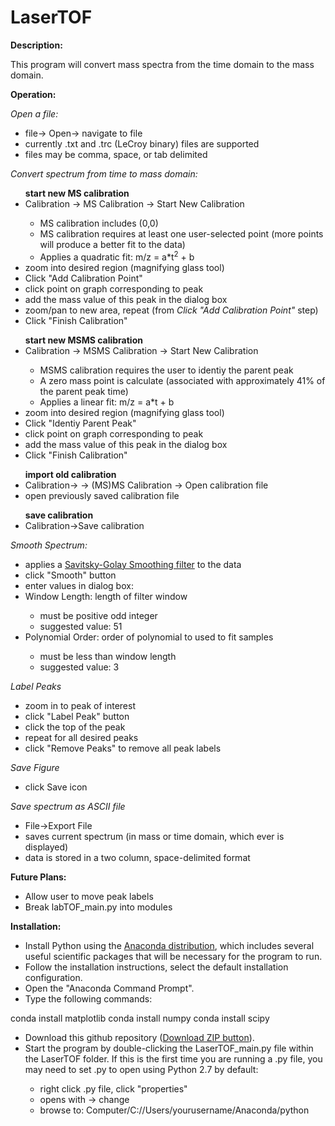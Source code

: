 # LaserTOF
<b>Description:</b><br>
<p>
This program will convert mass spectra from the time domain to the mass domain.
</p>

<b>Operation:</b><br>
<p>
<i>Open a file:</i>
<ul>
<li>file-> Open-> navigate to file</li>
<li>currently .txt and .trc (LeCroy binary) files are supported</li>
<li>files may be comma, space, or tab delimited</li>
</ul></p>

<p>
<i>Convert spectrum from time to mass domain:</i><br>
<ul>
<b>start new MS calibration</b>
<li>Calibration -> MS Calibration -> Start New Calibration</li>
<ul>
<li>MS calibration includes (0,0)</li>
<li>MS calibration requires at least one user-selected point (more points will produce a better fit to the data)</li>
<li>Applies a quadratic fit: m/z = a*t<sup>2</sup> + b</li>
</ul>
<li>zoom into desired region (magnifying glass tool)</li>
<li>Click "Add Calibration Point"</li>
<li>click point on graph corresponding to peak</li>
<li>add the mass value of this peak in the dialog box</li>
<li>zoom/pan to new area, repeat (from <i>Click "Add Calibration Point"</i> step)</li>
<li>Click "Finish Calibration"</li>
</ul>
<ul>
<b>start new MSMS calibration</b>
<li>Calibration -> MSMS Calibration -> Start New Calibration</li>
<ul>
<li>MSMS calibration requires the user to identiy the parent peak</li>
<li>A zero mass point is calculate (associated with approximately 41% of the parent peak time)</li>
<li>Applies a linear fit: m/z = a*t + b</li>
</ul>
<li>zoom into desired region (magnifying glass tool)</li>
<li>Click "Identiy Parent Peak"</li>
<li>click point on graph corresponding to peak</li>
<li>add the mass value of this peak in the dialog box</li>
<li>Click "Finish Calibration"</li>
</ul>
<ul>
<b>import old calibration</b>
<li>Calibration-> -> (MS)MS Calibration -> Open calibration file</li>
<li>open previously saved calibration file<br></li>
</ul>
<ul>
<b>save calibration</b>
<li>Calibration->Save calibration</li>
</ul></p>

<p>
<i>Smooth Spectrum:</i><br>
<ul>
<li>applies a <a href="http://docs.scipy.org/doc/scipy-dev/reference/generated/scipy.signal.savgol_filter.html#scipy.signal.savgol_filter">Savitsky-Golay Smoothing filter</a> to the data</li>
<li>click "Smooth" button</li>
<li>enter values in dialog box:</li>
<li>Window Length: length of filter window</li>
<ul>
<li>must be positive odd integer</li>
<li>suggested value: 51</li>
</ul>
<li>Polynomial Order: order of polynomial to used to fit samples</li>
<ul>
<li>must be less than window length</li>
<li>suggested value: 3</li>
</ul></ul></p>

<p>
<i>Label Peaks</i>
<ul>
<li>zoom in to peak of interest</li>
<li>click "Label Peak" button</li>
<li>click the top of the peak</li>
<li>repeat for all desired peaks</li>
<li>click "Remove Peaks" to remove all peak labels</li>
</ul></p>

<p>
<i>Save Figure</i>
<ul>
<li>click Save icon</li>
</ul></p>

<p>
<i>Save spectrum as ASCII file</i>
<ul>
<li>File->Export File</li>
<li>saves current spectrum (in mass or time domain, which ever is displayed)</li>
<li>data is stored in a two column, space-delimited format</li>
</ul></p>

<b>Future Plans:</b>
<ul>
<li>Allow user to move peak labels</li>
<li>Break labTOF_main.py into modules</li>
</ul>

<b>Installation:</b>
<p>
<ul>
<li>Install Python using the <a href="http://continuum.io/downloads">Anaconda distribution</a>, which includes several useful scientific packages that will be necessary for the program to run.</li>
<li>Follow the installation instructions, select the default installation configuration.</li>
<li>Open the "Anaconda Command Prompt".</li>
<li>Type the following commands:</li></ul></p>
	conda install matplotlib
	conda install numpy
	conda install scipy

<p>
<ul>
<li>Download this github repository (<a href="https://github.com/kyleuckert/LaserTOF/archive/master.zip">Download ZIP button</a>).</li>
<li>Start the program by double-clicking the LaserTOF_main.py file within the LaserTOF folder. If this is the first time you are running a .py file, you may need to set .py to open using Python 2.7 by default:</li>
<ul>
<li>right click .py file, click "properties"</li>
<li>opens with -> change</li>
<li>browse to: Computer/C://Users/yourusername/Anaconda/python</li>
</ul></ul></p>
